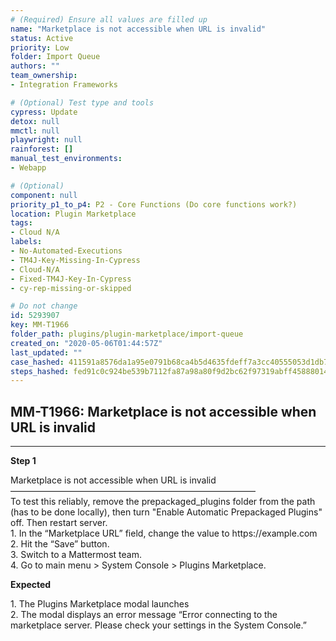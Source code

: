 ```yaml
---
# (Required) Ensure all values are filled up
name: "Marketplace is not accessible when URL is invalid"
status: Active
priority: Low
folder: Import Queue
authors: ""
team_ownership: 
- Integration Frameworks

# (Optional) Test type and tools
cypress: Update
detox: null
mmctl: null
playwright: null
rainforest: []
manual_test_environments: 
- Webapp

# (Optional)
component: null
priority_p1_to_p4: P2 - Core Functions (Do core functions work?)
location: Plugin Marketplace
tags: 
- Cloud N/A
labels: 
- No-Automated-Executions
- TM4J-Key-Missing-In-Cypress
- Cloud-N/A
- Fixed-TM4J-Key-In-Cypress
- cy-rep-missing-or-skipped

# Do not change
id: 5293907
key: MM-T1966
folder_path: plugins/plugin-marketplace/import-queue
created_on: "2020-05-06T01:44:57Z"
last_updated: ""
case_hashed: 411591a8576da1a95e0791b68ca4b5d4635fdeff7a3cc40555053d1db7eabafff86e5a96522249237d4729785a82fddb
steps_hashed: fed91c0c924be539b7112fa87a98a80f9d2bc62f97319abff458880147d5cb325db20c984094b185e0df21caff64d02b
---
```


## MM-T1966: Marketplace is not accessible when URL is invalid

---

**Step 1**

Marketplace is not accessible when URL is invalid\
————————————————————————————\
To test this reliably, remove the prepackaged\_plugins folder from the path (has to be done locally), then turn "Enable Automatic Prepackaged Plugins" off. Then restart server.\
1\. In the “Marketplace URL” field, change the value to https\://example.com\
2\. Hit the “Save” button.\
3\. Switch to a Mattermost team.\
4\. Go to main menu > System Console > Plugins Marketplace.

**Expected**

1\. The Plugins Marketplace modal launches\
2\. The modal displays an error message “Error connecting to the marketplace server. Please check your settings in the System Console.”
